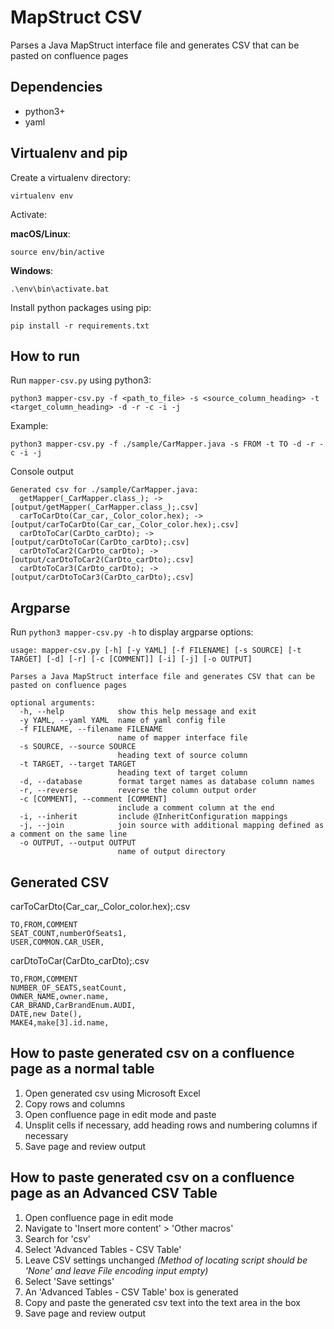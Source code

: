 # MapStruct CSV

Parses a Java MapStruct interface file and generates CSV that can be pasted on confluence pages

## Dependencies

- python3+
- yaml

## Virtualenv and pip

Create a virtualenv directory:
```
virtualenv env
```

Activate:

__macOS/Linux__:
```
source env/bin/active
```

__Windows__:
```
.\env\bin\activate.bat
```

Install python packages using pip:
```
pip install -r requirements.txt
```

## How to run

Run `mapper-csv.py` using python3:
```
python3 mapper-csv.py -f <path_to_file> -s <source_column_heading> -t <target_column_heading> -d -r -c -i -j
```

Example:
```
python3 mapper-csv.py -f ./sample/CarMapper.java -s FROM -t TO -d -r -c -i -j
```

Console output
```
Generated csv for ./sample/CarMapper.java:
  getMapper(_CarMapper.class_); -> [output/getMapper(_CarMapper.class_);.csv]
  carToCarDto(Car_car,_Color_color.hex); -> [output/carToCarDto(Car_car,_Color_color.hex);.csv]
  carDtoToCar(CarDto_carDto); -> [output/carDtoToCar(CarDto_carDto);.csv]
  carDtoToCar2(CarDto_carDto); -> [output/carDtoToCar2(CarDto_carDto);.csv]
  carDtoToCar3(CarDto_carDto); -> [output/carDtoToCar3(CarDto_carDto);.csv]
```

## Argparse

Run `python3 mapper-csv.py -h` to display argparse options:
```
usage: mapper-csv.py [-h] [-y YAML] [-f FILENAME] [-s SOURCE] [-t TARGET] [-d] [-r] [-c [COMMENT]] [-i] [-j] [-o OUTPUT]

Parses a Java MapStruct interface file and generates CSV that can be pasted on confluence pages

optional arguments:
  -h, --help            show this help message and exit
  -y YAML, --yaml YAML  name of yaml config file
  -f FILENAME, --filename FILENAME
                        name of mapper interface file
  -s SOURCE, --source SOURCE
                        heading text of source column
  -t TARGET, --target TARGET
                        heading text of target column
  -d, --database        format target names as database column names
  -r, --reverse         reverse the column output order
  -c [COMMENT], --comment [COMMENT]
                        include a comment column at the end
  -i, --inherit         include @InheritConfiguration mappings
  -j, --join            join source with additional mapping defined as a comment on the same line
  -o OUTPUT, --output OUTPUT
                        name of output directory
```

## Generated CSV

carToCarDto(Car_car,_Color_color.hex);.csv
```
TO,FROM,COMMENT
SEAT_COUNT,numberOfSeats1,
USER,COMMON.CAR_USER,
```

carDtoToCar(CarDto_carDto);.csv
```
TO,FROM,COMMENT
NUMBER_OF_SEATS,seatCount,
OWNER_NAME,owner.name,
CAR_BRAND,CarBrandEnum.AUDI,
DATE,new Date(),
MAKE4,make[3].id.name,
```

## How to paste generated csv on a confluence page as a normal table

1. Open generated csv using Microsoft Excel
1. Copy rows and columns
1. Open confluence page in edit mode and paste
1. Unsplit cells if necessary, add heading rows and numbering columns if necessary
1. Save page and review output

## How to paste generated csv on a confluence page as an Advanced CSV Table

1. Open confluence page in edit mode
1. Navigate to 'Insert more content' > 'Other macros'
1. Search for 'csv'
1. Select 'Advanced Tables - CSV Table'
1. Leave CSV settings unchanged _(Method of locating script should be 'None' and leave File encoding input empty)_
1. Select 'Save settings'
1. An 'Advanced Tables - CSV Table' box is generated
1. Copy and paste the generated csv text into the text area in the box
1. Save page and review output
